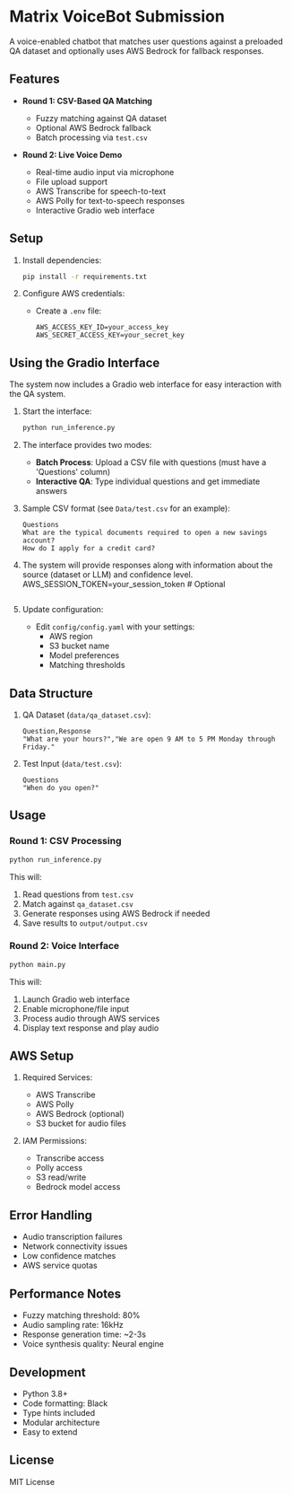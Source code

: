 # Matrix VoiceBot Submission

A voice-enabled chatbot that matches user questions against a preloaded QA dataset and optionally uses AWS Bedrock for fallback responses.

## Features

- **Round 1: CSV-Based QA Matching**
  - Fuzzy matching against QA dataset
  - Optional AWS Bedrock fallback
  - Batch processing via `test.csv`

- **Round 2: Live Voice Demo**
  - Real-time audio input via microphone
  - File upload support
  - AWS Transcribe for speech-to-text
  - AWS Polly for text-to-speech responses
  - Interactive Gradio web interface

## Setup

1. Install dependencies:
   ```bash
   pip install -r requirements.txt
   ```

2. Configure AWS credentials:
   - Create a `.env` file:
     ```
     AWS_ACCESS_KEY_ID=your_access_key
     AWS_SECRET_ACCESS_KEY=your_secret_key
     ```

## Using the Gradio Interface

The system now includes a Gradio web interface for easy interaction with the QA system.

1. Start the interface:
   ```bash
   python run_inference.py
   ```

2. The interface provides two modes:
   - **Batch Process**: Upload a CSV file with questions (must have a 'Questions' column)
   - **Interactive QA**: Type individual questions and get immediate answers

3. Sample CSV format (see `Data/test.csv` for an example):
   ```
   Questions
   What are the typical documents required to open a new savings account?
   How do I apply for a credit card?
   ```

4. The system will provide responses along with information about the source (dataset or LLM) and confidence level.
     AWS_SESSION_TOKEN=your_session_token  # Optional
     ```

3. Update configuration:
   - Edit `config/config.yaml` with your settings:
     - AWS region
     - S3 bucket name
     - Model preferences
     - Matching thresholds

## Data Structure

1. QA Dataset (`data/qa_dataset.csv`):
   ```csv
   Question,Response
   "What are your hours?","We are open 9 AM to 5 PM Monday through Friday."
   ```

2. Test Input (`data/test.csv`):
   ```csv
   Questions
   "When do you open?"
   ```

## Usage

### Round 1: CSV Processing

```bash
python run_inference.py
```

This will:
1. Read questions from `test.csv`
2. Match against `qa_dataset.csv`
3. Generate responses using AWS Bedrock if needed
4. Save results to `output/output.csv`

### Round 2: Voice Interface

```bash
python main.py
```

This will:
1. Launch Gradio web interface
2. Enable microphone/file input
3. Process audio through AWS services
4. Display text response and play audio

## AWS Setup

1. Required Services:
   - AWS Transcribe
   - AWS Polly
   - AWS Bedrock (optional)
   - S3 bucket for audio files

2. IAM Permissions:
   - Transcribe access
   - Polly access
   - S3 read/write
   - Bedrock model access

## Error Handling

- Audio transcription failures
- Network connectivity issues
- Low confidence matches
- AWS service quotas

## Performance Notes

- Fuzzy matching threshold: 80%
- Audio sampling rate: 16kHz
- Response generation time: ~2-3s
- Voice synthesis quality: Neural engine

## Development

- Python 3.8+
- Code formatting: Black
- Type hints included
- Modular architecture
- Easy to extend

## License

MIT License
